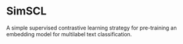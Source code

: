 # SimSCL
A simple supervised contrastive learning strategy for pre-training an embedding model for multilabel text classification.
